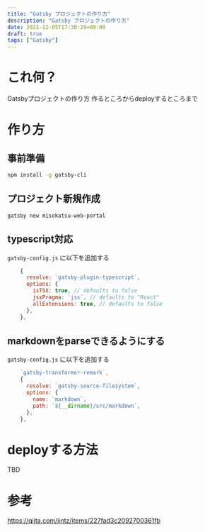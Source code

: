 ```yaml
---
title: "Gatsby プロジェクトの作り方"
description: "Gatsby プロジェクトの作り方"
date: 2021-12-05T17:30:29+09:00
draft: true
tags: ["Gatsby"]
---
```


# これ何？

Gatsbyプロジェクトの作り方
作るところからdeployするところまで

# 作り方

## 事前準備

```sh
npm install -g gatsby-cli
```

## プロジェクト新規作成

```
gatsby new misokatsu-web-portal
```

## typescript対応

`gatsby-config.js` に以下を追加する

```js
    {
      resolve: `gatsby-plugin-typescript`,
      options: {
        isTSX: true, // defaults to false
        jsxPragma: `jsx`, // defaults to "React"
        allExtensions: true, // defaults to false
      },
    },
```

## markdownをparseできるようにする

`gatsby-config.js` に以下を追加する

```js
    `gatsby-transformer-remark`,
    {
      resolve: `gatsby-source-filesystem`,
      options: {
        name: `markdown`,
        path: `${__dirname}/src/markdown`,
      },
    },
```

# deployする方法

TBD

# 参考

https://qiita.com/jintz/items/227fad3c2092700361fb
